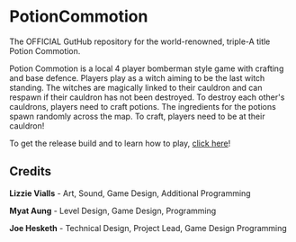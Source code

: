 # PotionCommotion
The OFFICIAL GutHub repository for the world-renowned, triple-A title Potion Commotion.

Potion Commotion is a local 4 player bomberman style game with crafting and base defence.
Players play as a witch aiming to be the last witch standing.
The witches are magically linked to their cauldron and can respawn if their cauldron has not been destroyed.
To destroy each other's cauldrons, players need to craft potions.
The ingredients for the potions spawn randomly across the map.
To craft, players need to be at their cauldron!

To get the release build and to learn how to play, [click here](https://jmhesketh.itch.io/potion-commotion)!

## Credits
**Lizzie Vialls** - Art, Sound, Game Design, Additional Programming

**Myat Aung** - Level Design, Game Design, Programming

**Joe Hesketh** - Technical Design, Project Lead, Game Design Programming
